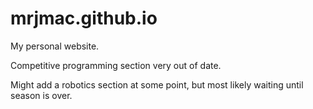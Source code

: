 # mrjmac.github.io

My personal website.

Competitive programming section very out of date.

Might add a robotics section at some point, but most likely waiting until season is over.
